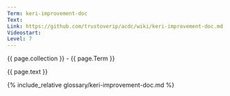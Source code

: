 ```yaml
---
Term: keri-improvement-doc
Text: 
Link: https://github.com/trustoverip/acdc/wiki/keri-improvement-doc.md
Videostart: 
Level: 7
---
```


{{ page.collection }} - {{ page.Term }}

   {{ page.text }}

{% include_relative glossary/keri-improvement-doc.md %}
